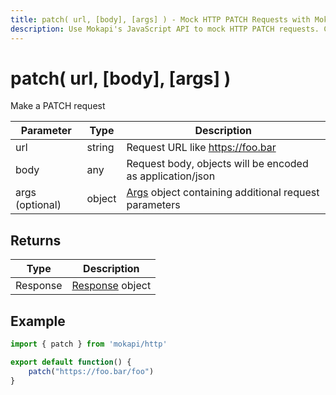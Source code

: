 ```yaml
---
title: patch( url, [body], [args] ) - Mock HTTP PATCH Requests with Mokapi JavaScript API
description: Use Mokapi's JavaScript API to mock HTTP PATCH requests. Customize responses, handle request data, and simulate APIs for testing and development.
---
```

# patch( url, [body], [args] )

Make a PATCH request

| Parameter       | Type   | Description                                                                                      |
|-----------------|--------|--------------------------------------------------------------------------------------------------|
| url             | string | Request URL like https://foo.bar                                                                 |
| body            | any    | Request body, objects will be encoded as application/json                                        |
| args (optional) | object | [Args](/docs/javascript-api/mokapi-http/args.md) object containing additional request parameters |

## Returns

| Type     | Description                                                         |
|----------|---------------------------------------------------------------------|
| Response | [Response](/docs/javascript-api/mokapi-http/httpresponse.md) object |

## Example

```javascript
import { patch } from 'mokapi/http'

export default function() {
    patch("https://foo.bar/foo")
}
```